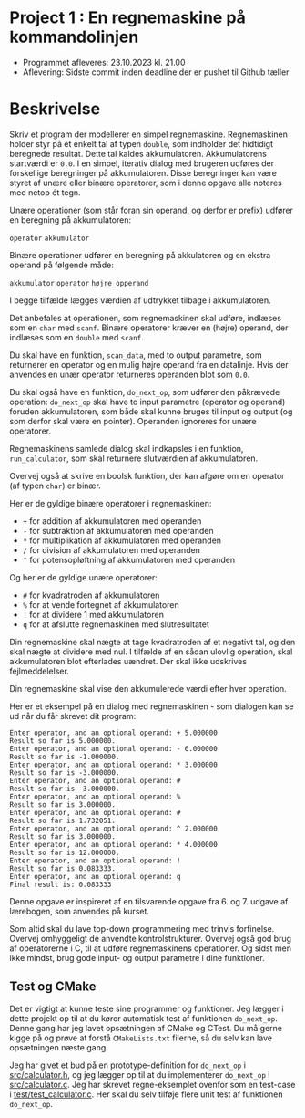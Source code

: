 # Project 1 : En regnemaskine på kommandolinjen
- Programmet afleveres: 23.10.2023 kl. 21.00
- Aflevering: Sidste commit inden deadline der er pushet til Github tæller

# Beskrivelse
Skriv et program der modellerer en simpel regnemaskine. 
Regnemaskinen holder styr på ét enkelt tal af typen `double`, som indholder det hidtidigt beregnede resultat. 
Dette tal kaldes akkumulatoren. 
Akkumulatorens startværdi er `0.0`. 
I en simpel, iterativ dialog med brugeren udføres der forskellige beregninger på akkumulatoren. 
Disse beregninger kan være styret af unære eller binære operatorer, som i denne opgave alle noteres med netop ét tegn.

Unære operationer (som står foran sin operand, og derfor er prefix) udfører en beregning på akkumulatoren:

`operator` `akkumulator`

Binære operationer udfører en beregning på akkulatoren og en ekstra operand på følgende måde:

`akkumulator` `operator` `højre_opperand`

I begge tilfælde lægges værdien af udtrykket tilbage i akkumulatoren.

Det anbefales at operationen, som regnemaskinen skal udføre, indlæses som en `char` med `scanf`. 
Binære operatorer kræver en (højre) operand, der indlæses som en `double` med `scanf`.

Du skal have en funktion, `scan_data`, med to output parametre, som returnerer en operator og en mulig højre operand fra en datalinje. 
Hvis der anvendes en unær operator returneres operanden blot som `0.0`.

Du skal også have en funktion, `do_next_op`, som udfører den påkrævede operation: `do_next_op` skal have to input parametre (operator og operand) foruden akkumulatoren, som både skal kunne bruges til input og output (og som derfor skal være en pointer). 
Operanden ignoreres for unære operatorer.

Regnemaskinens samlede dialog skal indkapsles i en funktion, `run_calculator`, som skal returnere slutværdien af akkumulatoren.

Overvej også at skrive en boolsk funktion, der kan afgøre om en operator (af typen `char`) er binær.

Her er de gyldige binære operatorer i regnemaskinen:

- `+`    for addition af akkumulatoren med operanden
- `-`    for subtraktion af akkumulatoren med operanden
- `*`    for multiplikation af akkumulatoren med operanden
- `/`    for division af akkumulatoren med operanden
- `^`    for potensopløftning af akkumulatoren med operanden

Og her er de gyldige unære operatorer:

- `#`    for kvadratroden af akkumulatoren
- `%`    for at vende fortegnet af akkumulatoren
- `!`    for at dividere 1 med akkumulatoren
- `q`    for at afslutte regnemaskinen med slutresultatet

Din regnemaskine skal nægte at tage kvadratroden af et negativt tal, og den skal nægte at dividere med nul. 
I tilfælde af en sådan ulovlig operation, skal akkumulatoren blot efterlades uændret. 
Der skal ikke udskrives fejlmeddelelser.

Din regnemaskine skal vise den akkumulerede værdi efter hver operation.

Her er et eksempel på en dialog med regnemaskinen - som dialogen kan se ud når du får skrevet dit program:

```shell
Enter operator, and an optional operand: + 5.000000
Result so far is 5.000000.
Enter operator, and an optional operand: - 6.000000
Result so far is -1.000000.
Enter operator, and an optional operand: * 3.000000
Result so far is -3.000000.
Enter operator, and an optional operand: #
Result so far is -3.000000.
Enter operator, and an optional operand: %
Result so far is 3.000000.
Enter operator, and an optional operand: #
Result so far is 1.732051.
Enter operator, and an optional operand: ^ 2.000000
Result so far is 3.000000.
Enter operator, and an optional operand: * 4.000000
Result so far is 12.000000.
Enter operator, and an optional operand: !
Result so far is 0.083333.
Enter operator, and an optional operand: q
Final result is: 0.083333
```

Denne opgave er inspireret af en tilsvarende opgave fra 6. og 7. udgave af lærebogen, som anvendes på kurset.

Som altid skal du lave top-down programmering med trinvis forfinelse. 
Overvej omhyggeligt de anvendte kontrolstrukturer. 
Overvej også god brug af operatorerne i C, til at udføre regnemaskinens operationer. 
Og sidst men ikke mindst, brug gode input- og output parametre i dine funktioner.

## Test og CMake
Det er vigtigt at kunne teste sine programmer og funktioner.
Jeg lægger i dette projekt op til at du kører automatisk test af funktionen `do_next_op`.
Denne gang har jeg lavet opsætningen af CMake og CTest. Du må gerne kigge på og prøve at forstå `CMakeLists.txt` filerne, så du selv kan lave opsætningen næste gang. 

Jeg har givet et bud på en prototype-definition for `do_next_op` i [src/calculator.h](src/calculator.h), og jeg lægger op til at du implementerer `do_next_op` i [src/calculator.c](src/calculator.c). 
Jeg har skrevet regne-eksemplet ovenfor som en test-case i [test/test_calculator.c](test/test_calculator.c). Her skal du selv tilføje flere unit test af funktionen `do_next_op`.
